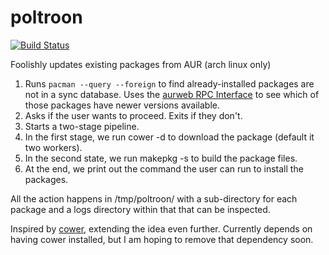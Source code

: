 # poltroon


[![Build Status](https://travis-ci.org/ginabythebay/poltroon.svg?branch=master)](https://travis-ci.org/ginabythebay/poltroon)

Foolishly updates existing packages from AUR (arch linux only)

1. Runs `pacman --query --foreign` to find already-installed packages
   are not in a sync database.  Uses the
   [aurweb RPC Interface](https://aur.archlinux.org/rpc.php) to see
   which of those packages have newer versions available.
2. Asks if the user wants to proceed.  Exits if they don't.
3. Starts a two-stage pipeline.
4. In the first stage, we run cower -d to download the package (default it two workers).
5. In the second state, we run makepkg -s to build the package files.
6. At the end, we print out the command the user can run to install the packages.

All the action happens in /tmp/poltroon/ with a sub-directory for each package and a logs directory within that that can be inspected.

Inspired by [cower](https://github.com/falconindy/cower), extending
the idea even further.  Currently depends on having cower installed, but I am hoping to remove that dependency soon.
